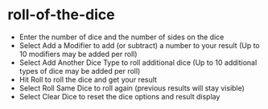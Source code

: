 # roll-of-the-dice

- Enter the number of dice and the number of sides on the dice
- Select Add a Modifier to add (or subtract) a number to your result (Up to 10 modifiers may be added per roll)
- Select Add Another Dice Type to roll additional dice (Up to 10 additional types of dice may be added per roll)
- Hit Roll to roll the dice and get your result
- Select Roll Same Dice to roll again (previous results will stay visible)
- Select Clear Dice to reset the dice options and result display

